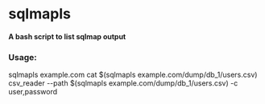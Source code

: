 # sqlmapls

<h4>A bash script to list sqlmap output</h4>
<h3>Usage:</h3>
sqlmapls example.com
cat $(sqlmapls example.com/dump/db_1/users.csv)
csv_reader --path $(sqlmapls example.com/dump/db_1/users.csv) -c user,password
